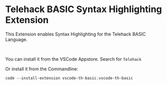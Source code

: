 # Telehack BASIC Syntax Highlighting Extension

This Extension enables Syntax Highlighting for the Telehack BASIC Language.

<br/>

You can install it from the VSCode Appstore. Search for `Telehack`

Or install it from the Commandline:

`code --install-extension vscode-th-basic.vscode-th-basic`
